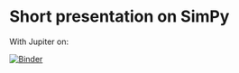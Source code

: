 # Short presentation on SimPy

With Jupiter on:

[![Binder](http://mybinder.org/badge.svg)](http://mybinder.org/repo/maufia/Present_SimPy)
